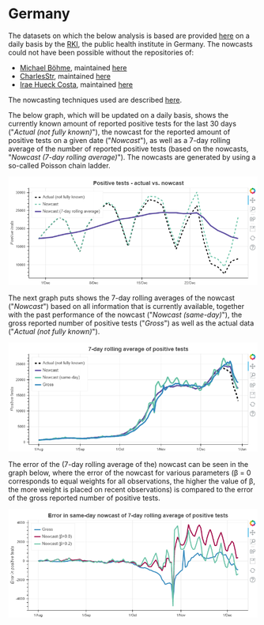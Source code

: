 # Germany

The datasets on which the below analysis is based are provided [here](https://hub.arcgis.com/datasets/dd4580c810204019a7b8eb3e0b329dd6_0) on a daily basis by the [RKI](https://rivm.nl/en), the public health institute in Germany. The nowcasts could not have been possible without the repositories of:
* [Michael Böhme](https://github.com/micb25/), maintained [here](https://github.com/micb25/RKI_COVID19_DATA)
* [CharlesStr](https://github.com/CharlesStr/), maintained [here](https://github.com/CharlesStr/CSV-Dateien-mit-Covid-19-Infektionen-)
* [Irae Hueck Costa](https://github.com/ihucos/), maintained [here](https://github.com/ihucos/rki-covid19-data/)

The nowcasting techniques used are described [here](nowcastingcovid19.pdf).

The below graph, which will be updated on a daily basis, shows the currently known amount of reported positive tests for the last 30 days ("*Actual (not fully known)*"), the nowcast for the reported amount of positive tests on a given date ("*Nowcast*"), as well as a 7-day rolling average of the number of reported positive tests (based on the nowcasts, "*Nowcast (7-day rolling average)*"). The nowcasts are generated by using a so-called Poisson chain ladder.

<p align="center">
  <img src="https://raw.githubusercontent.com/rogerlord/covid-19/master/plots/de/COVID-19_daily_cases_plot.png" alt="COVID-19 positive tests - actual vs. nowcast - Germany"/>
</p>

The next graph puts shows the 7-day rolling averages of the nowcast ("*Nowcast*") based on all information that is currently available, together with the past performance of the nowcast ("*Nowcast (same-day)*"), the gross reported number of positive tests ("*Gross*") as well as the actual data ("*Actual (not fully known)*").

<p align="center">
  <img src="https://raw.githubusercontent.com/rogerlord/covid-19/master/plots/de/COVID-19_daily_cases_nowcast_performance.png" alt="COVID-19 - 7-day rolling average of positive tests - Germany"/>
</p>

The error of the (7-day rolling average of the) nowcast can be seen in the graph below, where the error of the nowcast for various parameters (β = 0 corresponds to equal weights for all observations, the higher the value of β, the more weight is placed on recent observations) is compared to the error of the gross reported number of positive tests.

<p align="center">
  <img src="https://raw.githubusercontent.com/rogerlord/covid-19/master/plots/de/COVID-19_daily_cases_nowcast_error.png" alt="COVID-19 - error in same-day nowcast of 7-day rolling average of positive tests - Germany"/>
</p>